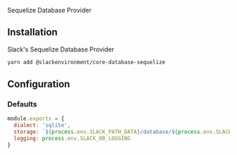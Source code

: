 
Sequelize Database Provider

## Installation
Slack's Sequelize Database Provider

```bash
yarn add @slackenvironment/core-database-sequelize
```

## Configuration

### Defaults

```js
module.exports = {
  dialect: 'sqlite',
  storage: `${process.env.SLACK_PATH_DATA}/database/${process.env.SLACK_NETWORK_NAME}.sqlite`,
  logging: process.env.SLACK_DB_LOGGING
}
```


